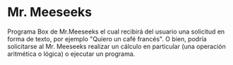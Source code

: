 # Mr. Meeseeks
Programa Box de Mr.Meeseeks el cual recibirá del usuario una solicitud en forma de texto, por ejemplo "Quiero un café francés". O bien, podría solicitarse al Mr. Meeseeks realizar un cálculo en particular (una operación aritmética o lógica) o ejecutar un programa. 
